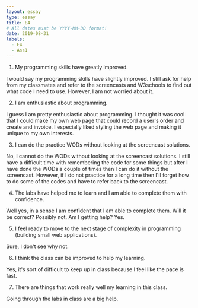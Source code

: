 ```yaml
---
layout: essay
type: essay
title: E4
# All dates must be YYYY-MM-DD format!
date: 2019-08-31
labels:
  - E4
  - Ass1
---
```


1. My programming skills have greatly improved.

I would say my programming skills have slightly improved. I still ask for help from my classmates and refer to the screencasts and W3schools to find out what code I need to use. However, I am not worried about it.

2. I am enthusiastic about programming.

I guess I am pretty enthusiastic about programming. I thought it was cool that I could make my own web page that could record a user's order and create and invoice. I especially liked styling the web page and making it unique to my own interests.

3. I can do the practice WODs without looking at the screencast solutions.

No, I cannot do the WODs without looking at the screencast solutions. I still have a difficult time with remembering the code for some things but after I have done the WODs a couple of times then I can do it without the screencast. However, if I do not practice for a long time then I'll forget how to do some of the codes and have to refer back to the screencast.

4. The labs have helped me to learn and I am able to complete them with confidence.

Well yes, in a sense I am confident that I am able to complete them. Will it be correct? Possibly not. Am I getting help? Yes. 

5. I feel ready to move to the next stage of complexity in programming (building small web applications).

Sure, I don't see why not.

6. I think the class can be improved to help my learning.

Yes, it's sort of difficult to keep up in class because I feel like the pace is fast.

7. There are things that work really well my learning in this class.

Going through the labs in class are a big help. 
